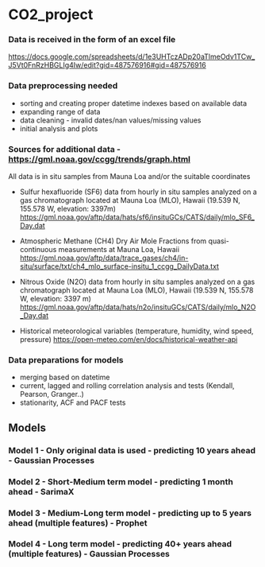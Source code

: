 # CO2_project

### Data is received in the form of an excel file 
https://docs.google.com/spreadsheets/d/1e3UHTczADp20aTlmeOdv1TCw_J5Vt0FnRzHBGLIg4Iw/edit?gid=487576916#gid=487576916

### Data preprocessing needed 
- sorting and creating proper datetime indexes based on available data
- expanding range of data
- data cleaning - invalid dates/nan values/missing values
- initial analysis and plots

### Sources for additional data - https://gml.noaa.gov/ccgg/trends/graph.html
All data is in situ samples from Mauna Loa and/or the suitable coordinates

- Sulfur hexafluoride (SF6) data from hourly in situ samples analyzed on a gas chromatograph located at Mauna Loa (MLO), Hawaii (19.539 N, 155.578 W, elevation: 3397m) https://gml.noaa.gov/aftp/data/hats/sf6/insituGCs/CATS/daily/mlo_SF6_Day.dat

- Atmospheric Methane (CH4) Dry Air Mole Fractions from quasi-continuous measurements at Mauna Loa, Hawaii https://gml.noaa.gov/aftp/data/trace_gases/ch4/in-situ/surface/txt/ch4_mlo_surface-insitu_1_ccgg_DailyData.txt

- Nitrous Oxide (N2O) data from hourly in situ samples analyzed on a gas chromatograph located at Mauna Loa (MLO), Hawaii (19.539 N, 155.578 W, elevation: 3397 m) https://gml.noaa.gov/aftp/data/hats/n2o/insituGCs/CATS/daily/mlo_N2O_Day.dat

- Historical meteorological variables (temperature, humidity, wind speed, pressure) https://open-meteo.com/en/docs/historical-weather-api

### Data preparations for models 
- merging based on datetime 
- current, lagged and rolling correlation analysis and tests (Kendall, Pearson, Granger..)
- stationarity, ACF and PACF tests

## Models
### Model 1 - Only original data is used - predicting 10 years ahead - Gaussian Processes 
### Model 2 - Short-Medium term model - predicting 1 month ahead - SarimaX
### Model 3 - Medium-Long term model - predicting up to 5 years ahead (multiple features) - Prophet
### Model 4 - Long term model - predicting 40+ years ahead (multiple features) - Gaussian Processes 
